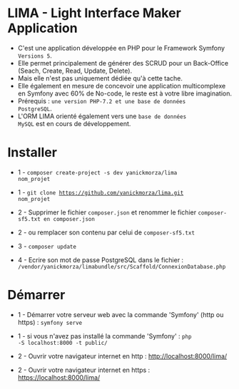 # LIMA - Light Interface Maker Application
- C'est une application développée en PHP pour le Framework Symfony <code>Versions 5</code>.
- Elle permet principalement de générer des SCRUD pour un Back-Office (Seach, Create, Read, Update, Delete).
- Mais elle n'est pas uniquement dédiée qu'à cette tache.
- Elle également en mesure de concevoir une application multicomplexe en Symfony avec 60% de No-code, le reste est à votre libre imagination.
- Prérequis : <code>une version PHP-7.2 et une base de données PostgreSQL</code>.
- L'ORM LIMA orienté également vers une <code>base de données MySQL</code> est en cours de développement.

# Installer

- 1 - <code>composer create-project -s dev yanickmorza/lima nom_projet</code>
- 1 - <code>git clone https://github.com/yanickmorza/lima.git nom_projet</code>

- 2 - Supprimer le fichier <code>composer.json</code> et renommer le fichier <code>composer-sf5.txt en composer.json</code>
- 2 - ou remplacer son contenu par celui de <code>composer-sf5.txt</code>

- 3 - <code>composer update</code>

- 4 - Ecrire son mot de passe PostgreSQL dans le fichier :
<code>/vendor/yanickmorza/limabundle/src/Scaffold/ConnexionDatabase.php</code>

# Démarrer

- 1 - Démarrer votre serveur web avec la commande 'Symfony' (http ou https) : 
<code>symfony serve</code>
- 1 - si vous n'avez pas installé la commande 'Symfony' :
<code>php -S localhost:8000 -t public/</code>

- 2 - Ouvrir votre navigateur internet en http : <a href="http://localhost:8000/lima/">http://localhost:8000/lima/</a>
- 2 - Ouvrir votre navigateur internet en https : <a href="https://localhost:8000/lima/">https://localhost:8000/lima/</a>